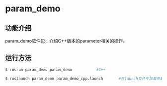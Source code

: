 # param_demo

## 功能介绍

param_demo软件包，介绍C++版本的parameter相关的操作。

## 运行方法


```sh
$ rosrun param_demo param_demo           #C++
``` 

```sh
$ roslaunch param_demo param_demo_cpp.launch       #在launch文件中加载参数，启动C++版本的param_demo
``` 




